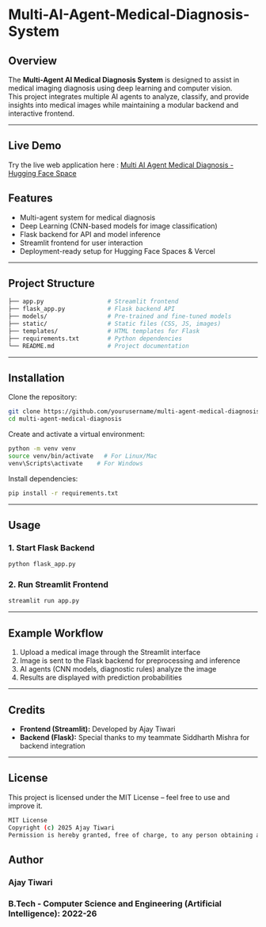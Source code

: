 # Multi-AI-Agent-Medical-Diagnosis-System

## Overview
The **Multi-Agent AI Medical Diagnosis System** is designed to assist in medical imaging diagnosis using deep learning and computer vision.  
This project integrates multiple AI agents to analyze, classify, and provide insights into medical images while maintaining a modular backend and interactive frontend.

---

## Live Demo
Try the live web application here : 
[Multi AI Agent Medical Diagnosis - Hugging Face Space](https://huggingface.co/spaces/AjayTiwari94/Multi-AI-Agent-Medical-Diagnosis)

## Features
- Multi-agent system for medical diagnosis  
- Deep Learning (CNN-based models for image classification)  
- Flask backend for API and model inference  
- Streamlit frontend for user interaction  
- Deployment-ready setup for Hugging Face Spaces & Vercel  

---

## Project Structure
```bash
├── app.py                  # Streamlit frontend
├── flask_app.py            # Flask backend API
├── models/                 # Pre-trained and fine-tuned models
├── static/                 # Static files (CSS, JS, images)
├── templates/              # HTML templates for Flask
├── requirements.txt        # Python dependencies
└── README.md               # Project documentation
```

---

## Installation

Clone the repository:
```bash
git clone https://github.com/yourusername/multi-agent-medical-diagnosis.git
cd multi-agent-medical-diagnosis
```

Create and activate a virtual environment:
```bash
python -m venv venv
source venv/bin/activate   # For Linux/Mac
venv\Scripts\activate    # For Windows
```

Install dependencies:
```bash
pip install -r requirements.txt
```

---

## Usage

### 1. Start Flask Backend
```bash
python flask_app.py
```

### 2. Run Streamlit Frontend
```bash
streamlit run app.py
```

---

## Example Workflow
1. Upload a medical image through the Streamlit interface  
2. Image is sent to the Flask backend for preprocessing and inference  
3. AI agents (CNN models, diagnostic rules) analyze the image  
4. Results are displayed with prediction probabilities  

---


## Credits
- **Frontend (Streamlit):** Developed by Ajay Tiwari  
- **Backend (Flask):** Special thanks to my teammate Siddharth Mishra for backend integration  

---

## License
This project is licensed under the MIT License – feel free to use and improve it.

```bash
MIT License
Copyright (c) 2025 Ajay Tiwari
Permission is hereby granted, free of charge, to any person obtaining a copy of this software...
```
## Author
### Ajay Tiwari
### B.Tech - Computer Science and Engineering (Artificial Intelligence): 2022-26
